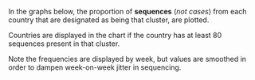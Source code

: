 In the graphs below, the proportion of **sequences** (_not cases_) from each country that are designated as being that cluster, are plotted.

Countries are displayed in the chart if the country has at least 80 sequences present in that cluster.

Note the frequencies are displayed by week, but values are smoothed in order to dampen week-on-week jitter in sequencing.